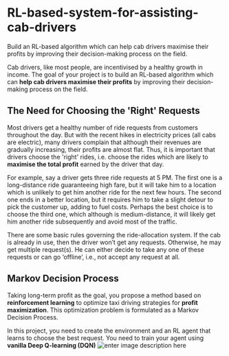 
# RL-based-system-for-assisting-cab-drivers
Build an RL-based algorithm which can help cab drivers maximise their profits by improving their decision-making process on the field.

Cab drivers, like most people, are incentivised by a healthy growth in income. The goal of your project is to build an RL-based algorithm which can **help cab drivers maximise their profits** by improving their decision-making process on the field.

## **The Need for Choosing the 'Right' Requests**

Most drivers get a healthy number of ride requests from customers throughout the day. But with the recent hikes in electricity prices (all cabs are electric), many drivers complain that although their revenues are gradually increasing, their profits are almost flat. Thus, it is important that drivers choose the 'right' rides, i.e. choose the rides which are likely to  **maximise the total profit**  earned by the driver that day.

For example, say a driver gets three ride requests at 5 PM. The first one is a long-distance ride guaranteeing high fare, but it will take him to a location which is unlikely to get him another ride for  the next few hours. The second one ends in a better location, but it requires him to take a slight detour to pick the customer up, adding to fuel costs. Perhaps the best choice is to choose the third one, which although is medium-distance, it will likely get him another ride subsequently and avoid most of the traffic.

There are some basic rules governing the ride-allocation system. If the cab is already in use, then the driver won’t get any requests. Otherwise, he may get multiple request(s). He can either decide to take any one of these requests or can go ‘offline’, i.e., not accept any request at all.

## **Markov Decision Process**

Taking long-term profit as the goal, you propose a method based on  **reinforcement learning** to optimize taxi driving strategies for  **profit maximization**. This optimization problem is formulated as a Markov Decision Process.

In this project, you need to create the environment and an RL agent that learns to choose the best request. You need to train your agent using **vanilla Deep Q-learning (DQN)**
![enter image description here](https://user-images.githubusercontent.com/53402847/110757165-15960280-8271-11eb-9a09-611d5c4487df.png)

